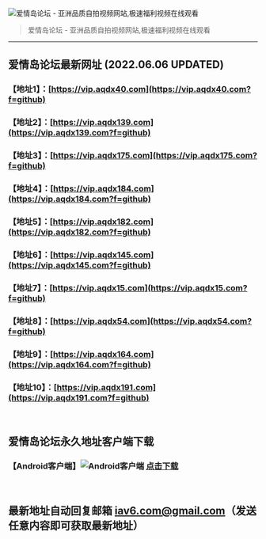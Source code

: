 ![爱情岛论坛 - 亚洲品质自拍视频网站,极速福利视频在线观看](http://ww1.sinaimg.cn/large/007drMcOgy1g5i6x3ua0xj30eg0393yo.jpg)
> 爱情岛论坛 - 亚洲品质自拍视频网站,极速福利视频在线观看

---

## 爱情岛论坛最新网址 (2022.06.06 UPDATED)
### 【地址1】：[https://vip.aqdx40.com](https://vip.aqdx40.com?f=github)
### 【地址2】：[https://vip.aqdx139.com](https://vip.aqdx139.com?f=github)
### 【地址3】：[https://vip.aqdx175.com](https://vip.aqdx175.com?f=github)
### 【地址4】：[https://vip.aqdx184.com](https://vip.aqdx184.com?f=github)
### 【地址5】：[https://vip.aqdx182.com](https://vip.aqdx182.com?f=github)
### 【地址6】：[https://vip.aqdx145.com](https://vip.aqdx145.com?f=github)
### 【地址7】：[https://vip.aqdx15.com](https://vip.aqdx15.com?f=github)
### 【地址8】：[https://vip.aqdx54.com](https://vip.aqdx54.com?f=github)
### 【地址9】：[https://vip.aqdx164.com](https://vip.aqdx164.com?f=github)
### 【地址10】：[https://vip.aqdx191.com](https://vip.aqdx191.com?f=github)
<br>

## 爱情岛论坛永久地址客户端下载
### 【Android客户端】![Android客户端](https://ww1.sinaimg.cn/large/007drMcOgy1fzljgv278jj300f00ia9t.jpg) [点击下载](https://app.aqdlt.app/v1/aqdlt_android_0828.apk)

<br>

## 最新地址自动回复邮箱 [iav6.com@gmail.com](mailto:iav6.com@gmail.com)（发送任意内容即可获取最新地址）
